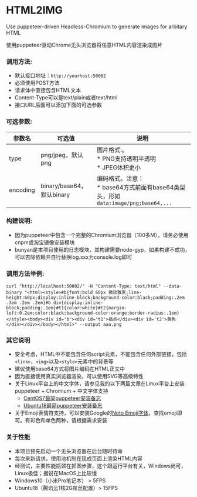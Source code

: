 # HTML2IMG
Use puppeteer-driven Headless-Chromium to generate images for arbitary HTML<br/>

使用puppeteer驱动Chrome无头浏览器将任意HTML内容渲染成图片

### 调用方法:
* 默认接口地址：`http://yourhost:50002`
* 必须使用POST方法
* 请求体中直接包含HTML文本
* Content-Type可以是text/plain或者text/html
* 接口URL后面可以添加下面的可选参数

### 可选参数:
|参数名|可选值|说明|
----|----|----|
|type|png/jpeg，默认png|图片格式:。<br/>* PNG支持透明半透明<br/>* JPEG体积更小
|encoding|binary/base64，默认binary|编码格式。注意：<br/>* base64方式前面有base64类型头，形如`data:image/png;base64,...`

### 构建说明:
* 因为puppeteer中包含一个完整的Chromium浏览器（100多M），请务必使用cnpm或淘宝镜像安装模块
* bunyan是本项目使用的日志模块，其构建需要node-gyp，如果构建不成功，可以去除依赖并自行替换log.xxx为console.log即可

### 调用方法举例:
```shell
curl "http://localhost:50002/" -H "Content-Type: text/html" --data-binary "<html><style>#b{font:bold 60px 微软雅黑;line-height:60px;display:inline-block;background-color:black;padding:.2em .3em .2em .2em}#b div{display:inline-block;padding:.1em}#t1{color:white}#t2{margin-left:0.2em;color:black;background-color:orange;border-radius:.1em}</style><body><div id='b'><div id='t1'>搞点</div><div id='t2'>黄色</div></div></body></html>" --output aaa.png
``` 

### 其它说明
* 安全考虑，HTML中不能包含任何script元素，不能包含任何外部链接，包括`<link>`，`<img>`以及`<style>`元素中的背景等
* 建议使用base64方式将图片编码在HTML正文中
* 因为直接使用真实浏览器渲染，可以使用SVG等高级特性
* 关于Linux平台上的中文字体，请参见我的以下两篇文章在Linux平台上安装puppeteer + Chromium + 中文字体支持
  * [CentOS7最简puppeteer安装备忘](https://segmentfault.com/a/1190000020920596)
  * [Ubuntu18最简puppeteer安装备忘](https://segmentfault.com/a/1190000022305046)
* 关于Emoji表情符支持，可以安装Google的[Noto Emoji字体](https://www.google.com/get/noto/)，查找emoji即可。有彩色和单色两种，请根据需求安装

### 关于性能
* 本项目预先启动一个无头浏览器在后台随时待命
* 每次来新请求，使用池机制在现成页面上渲染HTML内容
* 经测试，主要性能瓶颈在抓图步骤，这个跟运行平台有关，Windows尚可，Linux极佳；据说在MacOS上比较慢
* Windows10（小米Pro笔记本） > 5FPS
* Ubuntu18（腾讯云1核2G屌丝配置）> 15FPS